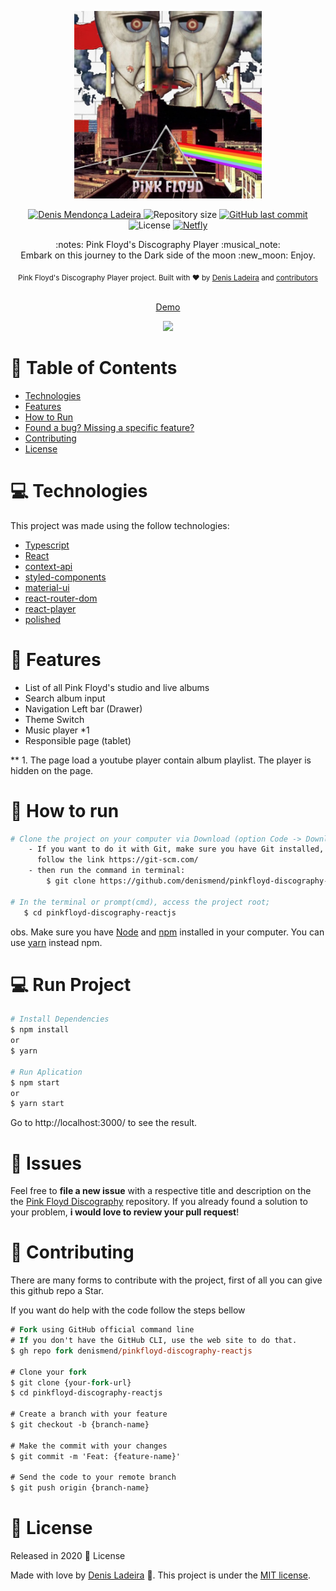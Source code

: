 <p align="center">
   <img src="./.github/pink-floyd-art.jpg" alt="Marvel Logo" width="300"/>
</p>

<p align="center">
   <a href="https://linkedin.com/in/denis-ladeira-814365115/">
      <img alt="Denis Mendonça Ladeira" src="https://img.shields.io/badge/-DenisLadeira-gray?style=flat&logo=Linkedin&logoColor=white" />
   </a>
  <img alt="Repository size" src="https://img.shields.io/github/repo-size/denismend/pinkfloyd-discography-reactjs?color=gray">

  <a href="https://github.com/denismend/pinkfloyd-discography-reactjs/commits/dev_v1">
    <img alt="GitHub last commit" src="https://img.shields.io/github/last-commit/denismend/pinkfloyd-discography-reactjs?color=gray">
  </a>

  <img alt="License" src="https://img.shields.io/badge/license-MIT-gray">

   <a href="https://app.netlify.com/sites/pinkfloyd-discography-denismend/settings/deploys">
      <img alt="Netfly" src="https://img.shields.io/badge/netfly-Success-gray?style=flat&logo=netlify&logoColor=white" />
   </a>
</p>

<p align="center">
   :notes: Pink Floyd's Discography Player :musical_note: <br />
  Embark on this journey to the Dark side of the moon :new_moon: Enjoy.
</p>

<div align="center">
  <sub>Pink Floyd's Discography Player project. Built with ❤︎ by
    <a href="https://github.com/denismend">Denis Ladeira</a> and
    <a href="https://github.com/denismend/pinkfloyd-discography-reactjs/graphs/contributors">
      contributors
    </a>
  </sub>
</div>

<p align="center"
  <br /><br />
  <span>
    <a href="https://pinkfloyd-discography-denismend.netlify.app/" target="_blank">Demo</a>
  </span>
</p>

<p align="center">
  <img src=".github/sample.gif">
</p>

# :pushpin: Table of Contents

* [Technologies](#computer-technologies)
* [Features](#rocket-features)
* [How to Run](#construction_worker-how-to-run)
* [Found a bug? Missing a specific feature?](#bug-issues)
* [Contributing](#tada-contributing)
* [License](#closed_book-license)

# :computer: Technologies
This project was made using the follow technologies:

* [Typescript](https://www.typescriptlang.org/)
* [React](https://reactjs.org/)
* [context-api](https://reactjs.org/)
* [styled-components](https://styled-components.com/)
* [material-ui](https://material-ui.com/)
* [react-router-dom](https://reactrouter.com/web/guides/quick-start)
* [react-player](https://github.com/CookPete/react-player)
* [polished](https://github.com/styled-components/polished)

# :rocket: Features

* List of all Pink Floyd's studio and live albums
* Search album input
* Navigation Left bar (Drawer)
* Theme Switch
* Music player *1
* Responsible page (tablet)

** 1. The page load a youtube player contain album playlist. The player is hidden on the page.

# :construction_worker: How to run
```bash
# Clone the project on your computer via Download (option Code -> Download ZIP)
    - If you want to do it with Git, make sure you have Git installed,
      follow the link https://git-scm.com/
    - then run the command in terminal:
        $ git clone https://github.com/denismend/pinkfloyd-discography-reactjs.git

# In the terminal or prompt(cmd), access the project root;
   $ cd pinkfloyd-discography-reactjs
```

obs. Make sure you have [Node](https://nodejs.org/en/) and [npm](https://nodejs.org/en/) 
installed in your computer. You can use [yarn](https://yarnpkg.com) instead npm.

# :computer: Run Project
```bash
# Install Dependencies
$ npm install
or
$ yarn

# Run Aplication
$ npm start
or
$ yarn start
```
Go to http://localhost:3000/ to see the result.

# :bug: Issues

Feel free to **file a new issue** with a respective title and description on the the [Pink Floyd Discography](https://github.com/denismend/pinkfloyd-discography-reactjs/issues) repository. If you already found a solution to your problem, **i would love to review your pull request**!

# :tada: Contributing

There are many forms to contribute with the project, first of all you can give this github repo a Star.

If you want do help with the code follow the steps bellow

```ps
# Fork using GitHub official command line
# If you don't have the GitHub CLI, use the web site to do that.
$ gh repo fork denismend/pinkfloyd-discography-reactjs

# Clone your fork
$ git clone {your-fork-url}
$ cd pinkfloyd-discography-reactjs

# Create a branch with your feature
$ git checkout -b {branch-name}

# Make the commit with your changes
$ git commit -m 'Feat: {feature-name}'

# Send the code to your remote branch
$ git push origin {branch-name}
```

# :closed_book: License

Released in 2020 :closed_book: License

Made with love by [Denis Ladeira](https://github.com/denismend) 🚀.
This project is under the [MIT license](./LICENSE).
